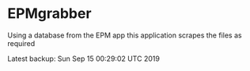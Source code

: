 # EPMgrabber
Using a database from the EPM app this application scrapes the files as required


Latest backup: Sun Sep 15 00:29:02 UTC 2019
